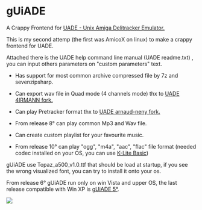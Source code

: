 # gUiADE
A Crappy Frontend for <a href="http://zakalwe.fi/uade/">UADE - Unix Amiga Delitracker Emulator.</a>

This is my second attemp (the first was AmicoX on linux) to make a crappy frontend for UADE.

Attached there is the UADE help command line manual (UADE readme.txt) , you can input others parameters on "custom parameters" text.

- Has support for most common archive compressed file by 7z and sevenzipsharp.

- Can export wav file in Quad mode  (4 channels mode) thx to <a href="https://blog.airmann.de/uade-multichannel-audio-support/">UADE 4IRMANN fork.</a>

- Can play Pretracker format thx to <a href="https://github.com/arnaud-neny/rePlayer/commit/6f410a75f42204c12b073b592313190fa337a212">UADE arnaud-neny fork.</a>

- From release 8° can play common Mp3 and Wav file.

- Can create custom playlist for your favourite music.

- From release 10° can play "ogg", "m4a", "aac", "flac" file format (needed codec installed on your OS, you can use [K-Lite Basic](https://www.codecguide.com/download_k-lite_codec_pack_basic.htm))

gUiADE use Topaz_a500_v1.0.ttf that should be load at startup, if you see the wrong visualized font, you can try to install it onto your os.

From release 6° gUiADE run only on win Vista and upper OS, the last release compatible with Win XP is <a href="https://github.com/Speedvicio/gUiADE/releases/tag/0.5">gUiADE 5°</a>.

<a href="https://user-images.githubusercontent.com/13048199/80649588-9f324c80-8a72-11ea-88a1-8ddce8d23468.PNG"><img src="https://user-images.githubusercontent.com/13048199/80649588-9f324c80-8a72-11ea-88a1-8ddce8d23468.PNG" heigth="200" /></a><br><br>

